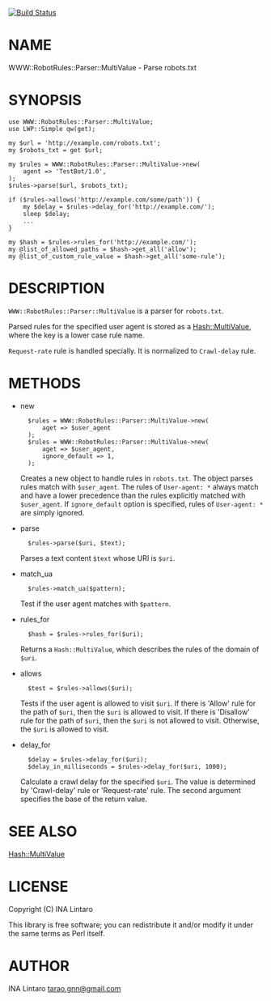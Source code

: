 [![Build Status](https://travis-ci.org/tarao/perl5-WWW-RobotRules-Parser-MultiValue.svg?branch=master)](https://travis-ci.org/tarao/perl5-WWW-RobotRules-Parser-MultiValue)
# NAME

WWW::RobotRules::Parser::MultiValue - Parse robots.txt

# SYNOPSIS

    use WWW::RobotRules::Parser::MultiValue;
    use LWP::Simple qw(get);

    my $url = 'http://example.com/robots.txt';
    my $robots_txt = get $url;

    my $rules = WWW::RobotRules::Parser::MultiValue->new(
        agent => 'TestBot/1.0',
    );
    $rules->parse($url, $robots_txt);

    if ($rules->allows('http://example.com/some/path')) {
        my $delay = $rules->delay_for('http://example.com/');
        sleep $delay;
        ...
    }

    my $hash = $rules->rules_for('http://example.com/');
    my @list_of_allowed_paths = $hash->get_all('allow');
    my @list_of_custom_rule_value = $hash->get_all('some-rule');

# DESCRIPTION

`WWW::RobotRules::Parser::MultiValue` is a parser for `robots.txt`.

Parsed rules for the specified user agent is stored as a
[Hash::MultiValue](https://metacpan.org/pod/Hash::MultiValue), where the key is a lower case rule name.

`Request-rate` rule is handled specially.  It is normalized to
`Crawl-delay` rule.

# METHODS

- new

        $rules = WWW::RobotRules::Parser::MultiValue->new(
            aget => $user_agent
        );
        $rules = WWW::RobotRules::Parser::MultiValue->new(
            aget => $user_agent,
            ignore_default => 1,
        );

    Creates a new object to handle rules in `robots.txt`.  The object
    parses rules match with `$user_agent`.  The rules of `User-agent: *`
    always match and have a lower precedence than the rules explicitly
    matched with `$user_agent`.  If `ignore_default` option is
    specified, rules of `User-agent: *` are simply ignored.

- parse

        $rules->parse($uri, $text);

    Parses a text content `$text` whose URI is `$uri`.

- match\_ua

        $rules->match_ua($pattern);

    Test if the user agent matches with `$pattern`.

- rules\_for

        $hash = $rules->rules_for($uri);

    Returns a `Hash::MultiValue`, which describes the rules of the domain
    of `$uri`.

- allows

        $test = $rules->allows($uri);

    Tests if the user agent is allowed to visit `$uri`.  If there is
    'Allow' rule for the path of `$uri`, then the `$uri` is allowed to
    visit.  If there is 'Disallow' rule for the path of `$uri`, then the
    `$uri` is not allowed to visit.  Otherwise, the `$uri` is allowed to
    visit.

- delay\_for

        $delay = $rules->delay_for($uri);
        $delay_in_milliseconds = $rules->delay_for($uri, 1000);

    Calculate a crawl delay for the specified `$uri`.  The value is
    determined by 'Crawl-delay' rule or 'Request-rate' rule.  The second
    argument specifies the base of the return value.

# SEE ALSO

[Hash::MultiValue](https://metacpan.org/pod/Hash::MultiValue)

# LICENSE

Copyright (C) INA Lintaro

This library is free software; you can redistribute it and/or modify
it under the same terms as Perl itself.

# AUTHOR

INA Lintaro <tarao.gnn@gmail.com>
